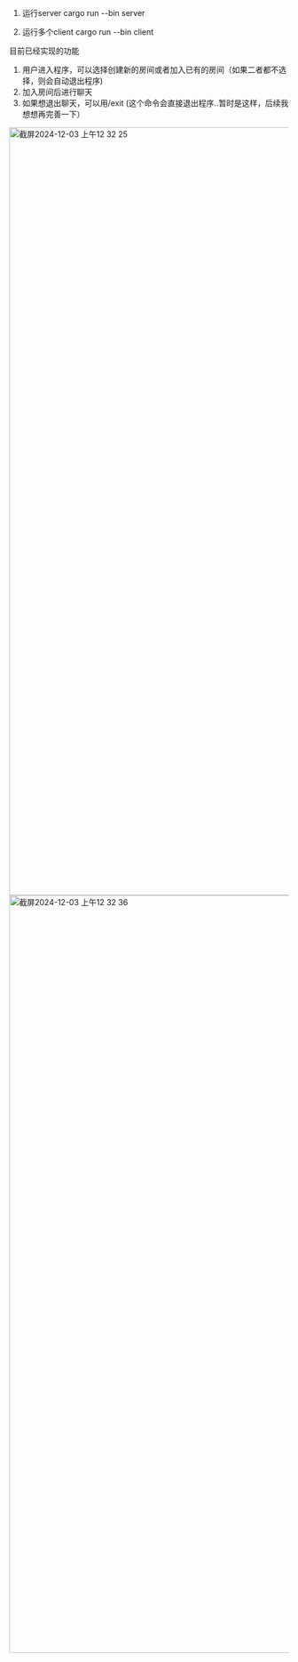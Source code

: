 1. 运行server
   cargo run --bin server

2. 运行多个client
   cargo run --bin client

目前已经实现的功能
1. 用户进入程序，可以选择创建新的房间或者加入已有的房间（如果二者都不选择，则会自动退出程序)
2. 加入房间后进行聊天
3. 如果想退出聊天，可以用/exit (这个命令会直接退出程序..暂时是这样，后续我想想再完善一下）

<img width="1382" alt="截屏2024-12-03 上午12 32 25" src="https://github.com/user-attachments/assets/4b8ed801-9712-49a7-aad1-051376e602a2">
<img width="1363" alt="截屏2024-12-03 上午12 32 36" src="https://github.com/user-attachments/assets/d8c93f05-02a3-430f-bd87-4937b3fcc8a5">
